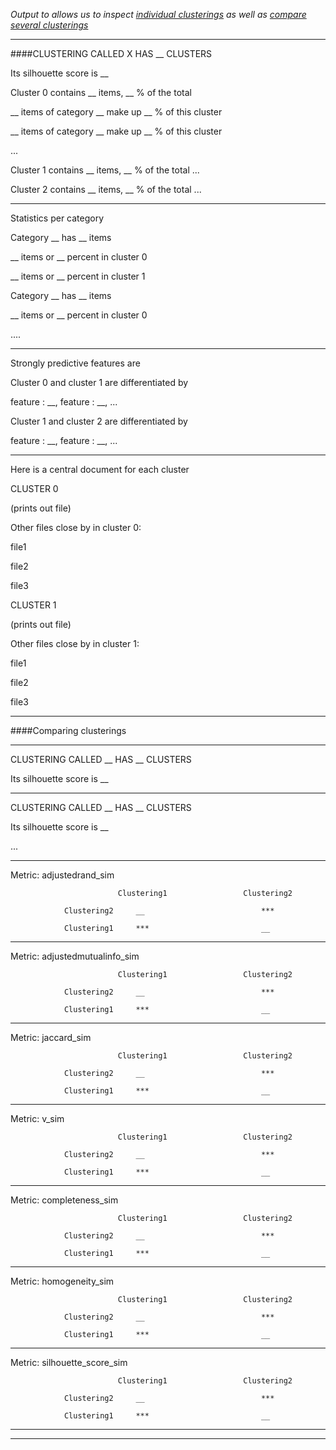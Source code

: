 *Output to allows us to inspect [individual clusterings](https://github.com/patrickschu/chapter2/blob/master/outputfiles/sample_clustering_output.MD#clustering-called-__-has-2-clusters) as well as [compare several clusterings](https://github.com/patrickschu/chapter2/blob/master/outputfiles/sample_clustering_output.MD#comparing-clusterings)*

---


####CLUSTERING CALLED X HAS __ CLUSTERS

Its silhouette score is __

Cluster 0 contains __ items, __ % of the total

__ items of category __ make up __ % of this cluster

__ items of category __ make up __ % of this cluster

...

Cluster 1 contains __ items, __ % of the total
...

Cluster 2 contains __ items, __ % of the total
...


-----------

Statistics per category

Category __ has __ items

__ items or __ percent in cluster 0

__ items or __ percent in cluster 1


Category __ has __ items

__ items or __ percent in cluster 0

....


-----------

Strongly predictive features are

Cluster 0 and cluster 1 are differentiated by 

feature : __, feature : __, ...

Cluster 1 and cluster 2 are differentiated by 

feature : __, feature : __, ...



-----------

Here is a central document for each cluster

CLUSTER 0 

(prints out file)


Other files close by in cluster 0:

file1

file2

file3


CLUSTER 1 

(prints out file)


Other files close by in cluster 1:

file1

file2

file3




-----------

####Comparing clusterings


-----------

CLUSTERING CALLED __ HAS __ CLUSTERS

Its silhouette score is __


-----------

CLUSTERING CALLED __ HAS __ CLUSTERS

Its silhouette score is __


...

---

Metric:  adjustedrand_sim

                          	Clustering1                	Clustering2   
                            
                Clustering2 	__				          	***       
                
                Clustering1 	***				          	__         
                

---

Metric:  adjustedmutualinfo_sim

                          	Clustering1                	Clustering2     
                            
                Clustering2 	__				          	***              
                
                Clustering1 	***				          	__          
---

Metric:  jaccard_sim

                          	Clustering1                	Clustering2     
                            
                Clustering2 	__				          	***      
                
                Clustering1 	***				          	__          
---

Metric:  v_sim

                          	Clustering1                	Clustering2  
                            
                Clustering2 	__				          	***         
                
                Clustering1 	***				          	__                 

---

Metric:  completeness_sim

                          	Clustering1                	Clustering2  
                            
                Clustering2 	__				          	***          
                
                Clustering1 	***				          	__                 

---
Metric:  homogeneity_sim


                          	Clustering1                	Clustering2  
                            
                Clustering2 	__				          	***            
                
                Clustering1 	***				          	__                

---

Metric:  silhouette_score_sim

                          	Clustering1                	Clustering2      
                            
                Clustering2 	__				          	***            
                
                Clustering1 	***				          	__                 

---



-----------

